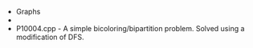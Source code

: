 - Graphs
- 
- P10004.cpp - A simple bicoloring/bipartition problem. Solved using a modification of DFS.
